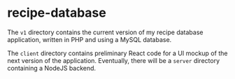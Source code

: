 # recipe-database
The `v1` directory contains the current version of my recipe database application, written in PHP and using a MySQL database.

The `client` directory contains preliminary React code for a UI mockup of the next version of the application.  Eventually, there will be a `server` directory containing a NodeJS backend.